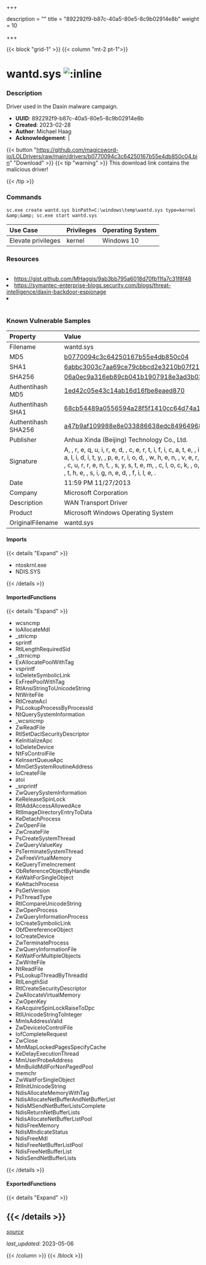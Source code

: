 +++

description = ""
title = "892292f9-b87c-40a5-80e5-8c9b02914e8b"
weight = 10

+++


{{< block "grid-1" >}}
{{< column "mt-2 pt-1">}}


# wantd.sys ![:inline](/images/twitter_verified.png) 


### Description

Driver used in the Daxin malware campaign.
- **UUID**: 892292f9-b87c-40a5-80e5-8c9b02914e8b
- **Created**: 2023-02-28
- **Author**: Michael Haag
- **Acknowledgement**:  | [](https://twitter.com/)

{{< button "https://github.com/magicsword-io/LOLDrivers/raw/main/drivers/b0770094c3c64250167b55e4db850c04.bin" "Download" >}}
{{< tip "warning" >}}
This download link contains the malicious driver!

{{< /tip >}}

### Commands

```
sc.exe create wantd.sys binPath=C:\windows\temp\wantd.sys type=kernel &amp;&amp; sc.exe start wantd.sys
```

| Use Case | Privileges | Operating System | 
|:---- | ---- | ---- |
| Elevate privileges | kernel | Windows 10 |

### Resources
<br>
<li><a href="https://gist.github.com/MHaggis/9ab3bb795a6018d70fb11fa7c31f8f48">https://gist.github.com/MHaggis/9ab3bb795a6018d70fb11fa7c31f8f48</a></li>
<li><a href="https://symantec-enterprise-blogs.security.com/blogs/threat-intelligence/daxin-backdoor-espionage">https://symantec-enterprise-blogs.security.com/blogs/threat-intelligence/daxin-backdoor-espionage</a></li>
<li><a href=""></a></li>
<br>

### Known Vulnerable Samples

| Property           | Value |
|:-------------------|:------|
| Filename           | wantd.sys |
| MD5                | [b0770094c3c64250167b55e4db850c04](https://www.virustotal.com/gui/file/b0770094c3c64250167b55e4db850c04) |
| SHA1               | [6abbc3003c7aa69ce79cbbcd2e3210b07f21d202](https://www.virustotal.com/gui/file/6abbc3003c7aa69ce79cbbcd2e3210b07f21d202) |
| SHA256             | [06a0ec9a316eb89cb041b1907918e3ad3b03842ec65f004f6fa74d57955573a4](https://www.virustotal.com/gui/file/06a0ec9a316eb89cb041b1907918e3ad3b03842ec65f004f6fa74d57955573a4) |
| Authentihash MD5   | [1ed42c05e43c14ab16d16fbe8eaed870](https://www.virustotal.com/gui/search/authentihash%253A1ed42c05e43c14ab16d16fbe8eaed870) |
| Authentihash SHA1  | [68cb54489a0556594a28f5f1410cc64d74a1c182](https://www.virustotal.com/gui/search/authentihash%253A68cb54489a0556594a28f5f1410cc64d74a1c182) |
| Authentihash SHA256| [a47b9af109988e8e033886638edc84964968eecd0d24483eafaad6a6d68005ea](https://www.virustotal.com/gui/search/authentihash%253Aa47b9af109988e8e033886638edc84964968eecd0d24483eafaad6a6d68005ea) |
| Publisher         | Anhua Xinda (Beijing) Technology Co., Ltd. |
| Signature         | A,  , r, e, q, u, i, r, e, d,  , c, e, r, t, i, f, i, c, a, t, e,  , i, s,  , n, o, t,  , w, i, t, h, i, n,  , i, t, s,  , v, a, l, i, d, i, t, y,  , p, e, r, i, o, d,  , w, h, e, n,  , v, e, r, i, f, y, i, n, g,  , a, g, a, i, n, s, t,  , t, h, e,  , c, u, r, r, e, n, t,  , s, y, s, t, e, m,  , c, l, o, c, k,  , o, r,  , t, h, e,  , t, i, m, e, s, t, a, m, p,  , i, n,  , t, h, e,  , s, i, g, n, e, d,  , f, i, l, e, .   |
| Date                | 11:59 PM 11/27/2013 |
| Company           | Microsoft Corporation |
| Description       | WAN Transport Driver |
| Product           | Microsoft Windows Operating System |
| OriginalFilename  | wantd.sys |


#### Imports
{{< details "Expand" >}}
* ntoskrnl.exe
* NDIS.SYS

{{< /details >}}
#### ImportedFunctions
{{< details "Expand" >}}
* wcsncmp
* IoAllocateMdl
* _stricmp
* sprintf
* RtlLengthRequiredSid
* _strnicmp
* ExAllocatePoolWithTag
* vsprintf
* IoDeleteSymbolicLink
* ExFreePoolWithTag
* RtlAnsiStringToUnicodeString
* NtWriteFile
* RtlCreateAcl
* PsLookupProcessByProcessId
* NtQuerySystemInformation
* _wcsnicmp
* ZwReadFile
* RtlSetDaclSecurityDescriptor
* KeInitializeApc
* IoDeleteDevice
* NtFsControlFile
* KeInsertQueueApc
* MmGetSystemRoutineAddress
* IoCreateFile
* atoi
* _snprintf
* ZwQuerySystemInformation
* KeReleaseSpinLock
* RtlAddAccessAllowedAce
* RtlImageDirectoryEntryToData
* KeDetachProcess
* ZwOpenFile
* ZwCreateFile
* PsCreateSystemThread
* ZwQueryValueKey
* PsTerminateSystemThread
* ZwFreeVirtualMemory
* KeQueryTimeIncrement
* ObReferenceObjectByHandle
* KeWaitForSingleObject
* KeAttachProcess
* PsGetVersion
* PsThreadType
* RtlCompareUnicodeString
* ZwOpenProcess
* ZwQueryInformationProcess
* IoCreateSymbolicLink
* ObfDereferenceObject
* IoCreateDevice
* ZwTerminateProcess
* ZwQueryInformationFile
* KeWaitForMultipleObjects
* ZwWriteFile
* NtReadFile
* PsLookupThreadByThreadId
* RtlLengthSid
* RtlCreateSecurityDescriptor
* ZwAllocateVirtualMemory
* ZwOpenKey
* KeAcquireSpinLockRaiseToDpc
* RtlUnicodeStringToInteger
* MmIsAddressValid
* ZwDeviceIoControlFile
* IofCompleteRequest
* ZwClose
* MmMapLockedPagesSpecifyCache
* KeDelayExecutionThread
* MmUserProbeAddress
* MmBuildMdlForNonPagedPool
* memchr
* ZwWaitForSingleObject
* RtlInitUnicodeString
* NdisAllocateMemoryWithTag
* NdisAllocateNetBufferAndNetBufferList
* NdisMSendNetBufferListsComplete
* NdisReturnNetBufferLists
* NdisAllocateNetBufferListPool
* NdisFreeMemory
* NdisMIndicateStatus
* NdisFreeMdl
* NdisFreeNetBufferListPool
* NdisFreeNetBufferList
* NdisSendNetBufferLists

{{< /details >}}
#### ExportedFunctions
{{< details "Expand" >}}

{{< /details >}}
-----



[*source*](https://github.com/magicsword-io/LOLDrivers/tree/main/yaml/892292f9-b87c-40a5-80e5-8c9b02914e8b.yaml)

*last_updated:* 2023-05-06








{{< /column >}}
{{< /block >}}
